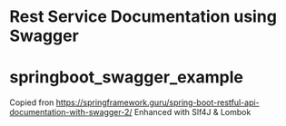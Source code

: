 # Rest Service Documentation using Swagger

# springboot_swagger_example

Copied fron https://springframework.guru/spring-boot-restful-api-documentation-with-swagger-2/
Enhanced with Slf4J & Lombok

